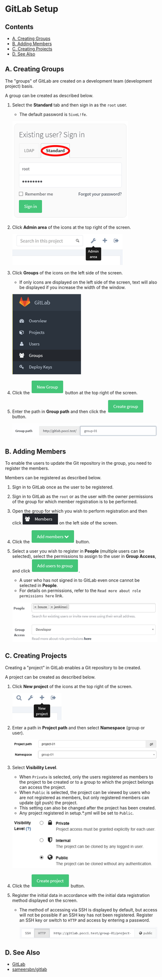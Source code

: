 GitLab Setup
============

Contents
--------
*   [A. Creating Groups](#a-)
*   [B. Adding Members](#b-)
*   [C. Creating Projects](#c-)
*   [D. See Also](#d-)


A. Creating Groups
------------------
The "groups" of GitLab are created on a development team (development project) basis.

A group can be created as described below.

1.  Select the **Standard** tab and then sign in as the `root` user.
    *   The default password is `5iveL!fe`.

    ![Sign in](images/gitlab-01.png)

2.  Click **Admin area** of the icons at the top right of the screen.

    ![Admin area](images/gitlab-02.png)

3.  Click **Groups** of the icons on the left side of the screen.
    *  If only icons are displayed on the left side of the screen, text will also be displayed if you increase the width of the window.

    ![Groups](images/gitlab-03.png)

4.  Click the ![New Group](images/gitlab-04.png) button at the top right of the screen.
5.  Enter the path in **Group path** and then
    click the ![Create Group](images/gitlab-create-group.png) button.

    ![Group path](images/gitlab-05.png)


B. Adding Members
-----------------

To enable the users to update the Git repository in the group,
you need to register the members.

Members can be registered as described below.

1.  Sign in to GitLab once as the user to be registered.
2.  Sign in to GitLab as the `root` or as the user with the owner permissions of the group for which member registration is to be performed.
3.  Open the group for which you wish to perform registration and then click ![Members](images/gitlab-members-icon.png) on the left side of the screen.
4.  Click the ![Add members](images/gitlab-add-members.png) button.
5.  Select a user you wish to register in **People** (multiple users can be selected),
    select the permissions to assign to the user in **Group Access**,
    and click ![Add users to group](images/gitlab-add-users-to-group.png).
    * A user who has not signed in to GitLab even once cannot be selected in **People**.
    * For details on permissions, refer to the `Read more about role permissions here` link.

    ![Member Registration Screen](images/gitlab-10.png)


C. Creating Projects
--------------------
Creating a "project" in GitLab enables a Git repository to be created.

A project can be created as described below.

1.  Click **New project** of the icons at the top right of the screen.

    ![New project](images/gitlab-06.png)

2.  Enter a path in **Project path** and then select **Namespace** (group or user).

    ![Create project](images/gitlab-07.png)

3.  Select **Visibility Level**.
    *   When `Private` is selected, only the users registered as members to the project to be created
        or to a group to which the project belongs can access the project.
    *   When `Public` is selected, the project can be viewed by users who are not registered as members,
        but only registered members can update (git push) the project.
    *   This setting can also be changed after the project has been created.
    *   Any project registered in setup.*.yml will be set to `Public`.

    ![Create project](images/gitlab-08.png)

4.  Click the ![Create project](images/gitlab-create-project.png) button.

5.  Register the initial data in accordance with the initial data registration method displayed on the screen.
    *   The method of accessing via SSH is displayed by default,
        but access will not be possible if an SSH key has not been registered.
        Register an SSH key or switch to `HTTP` and access by entering a password.

        ![Switching to HTTP](images/gitlab-09.png)


D. See Also
-----------
*  [GitLab](https://gitlab.com/)
*  [sameersbn/gitlab](https://github.com/sameersbn/docker-gitlab)
